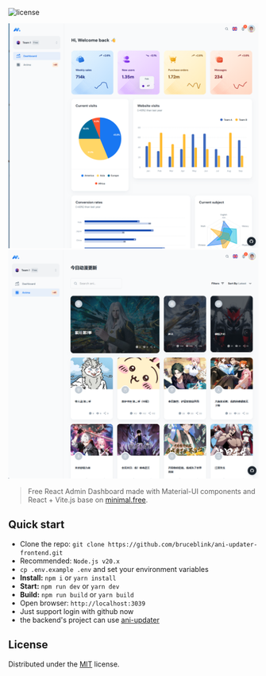 ![license](https://img.shields.io/badge/license-MIT-blue.svg)

![preview](public/assets/images/dashboard.png)
![preview](public/assets/images/anime.png)

> Free React Admin Dashboard made with Material-UI components and React + Vite.js base on [minimal.free](https://github.com/minimal-ui-kit/minimal.free).

## Quick start

- Clone the repo: `git clone https://github.com/bruceblink/ani-updater-frontend.git`
- Recommended: `Node.js v20.x`
- `cp .env.example .env` and set your environment variables
- **Install:** `npm i` or `yarn install`
- **Start:** `npm run dev` or `yarn dev`
- **Build:** `npm run build` or `yarn build`
- Open browser: `http://localhost:3039`
- Just support login with github now
- the backend's project can use [ani-updater](https://github.com/bruceblink/ani-updater)

## License

Distributed under the [MIT](LICENSE.md) license.

